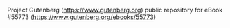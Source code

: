 Project Gutenberg (https://www.gutenberg.org) public repository for
eBook #55773 (https://www.gutenberg.org/ebooks/55773)
